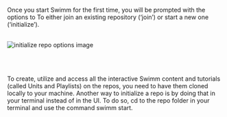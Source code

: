 Once you start Swimm for the first time, you will be prompted with the options to To either join an existing repository (‘join’) or start a new one (‘initialize’).
</br></br>

![initialize repo options image](https://github.com/swimmio/public/blob/master/screenshots/4.png)

</br></br>

To create, utilize and access all the interactive Swimm content and tutorials (called Units and Playlists) on the repos, you need to have them cloned locally to your machine. Another way to initialize a repo is by doing that in your terminal instead of in the UI. To do so, cd to the repo folder in your terminal and use the command swimm start.
 </br>
 
